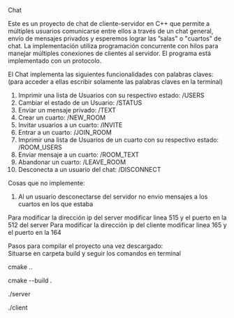 Chat

Este es un proyecto de chat de cliente-servidor en C++ que permite a múltiples usuarios comunicarse entre ellos a través de un chat general, envío de mensajes privados y esperemos lograr las ”salas" o "cuartos" de chat. La implementación utiliza programación concurrente con hilos para manejar múltiples conexiones de clientes al servidor. El programa está implementado con un protocolo. 

El Chat implementa las siguientes funcionalidades con palabras claves: (para acceder a ellas escribir solamente las palabras claves en la terminal)
1. Imprimir una lista de Usuarios con su respectivo estado: /USERS
2. Cambiar el estado de un Usuario: /STATUS
3. Enviar un mensaje privado: /TEXT
4. Crear un cuarto: /NEW_ROOM
5. Invitar usuarios a un cuarto: /INVITE 
6. Entrar a un cuarto: /JOIN_ROOM
7. Imprimir una lista de Usuarios de un cuarto con su respectivo estado: /ROOM_USERS
8. Enviar mensaje a un cuarto: /ROOM_TEXT
9. Abandonar un cuarto: /LEAVE_ROOM
10. Desconecta a un usuario del chat: /DISCONNECT

Cosas que no implemente:
1. Al un usuario desconectarse del servidor no envio mensajes a los cuartos en los que estaba

Para modificar la dirección ip del server modificar linea 515 y el puerto en la 512 del server
Para modificar la dirección ip del cliente modificar linea 165 y el puerto en la 164

Pasos para compilar el proyecto una vez descargado:  
Situarse en carpeta build y seguir los comandos en terminal

cmake ..

cmake --build .

./server

./client
